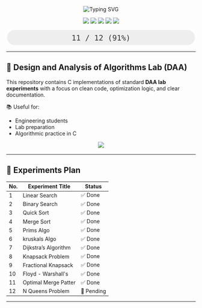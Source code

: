 <p align="center">
  <img src="https://readme-typing-svg.demolab.com?font=Fira+Code&duration=3000&pause=500&color=FF6C6C&center=true&vCenter=true&width=600&lines=DAA+Lab+%E2%9C%A8;Design+and+Analysis+of+Algorithms+in+C;12+Experiments+Planned+%E2%9C%85;Status%3A+Ongoing+%F0%9F%9A%80" alt="Typing SVG" />
</p>

<p align="center">
  <img src="https://img.shields.io/badge/Language-C-blue.svg" />
  <img src="https://img.shields.io/badge/Experiments-8%2F12-orange.svg" />
  <img src="https://img.shields.io/badge/Status-Ongoing-yellow.svg" />
  <img src="https://img.shields.io/github/last-commit/Kastubh-a11y/daalab" />
  <img src="https://img.shields.io/github/repo-size/Kastubh-a11y/daalab" />
</p>
<p align="center">
  <img src="https://raw.githubusercontent.com/Kastubh-a11y/daalab/main/All experiements/progress.svg" alt="Progress bar" />
</p>


---

## 🧠 Design and Analysis of Algorithms Lab (DAA)

This repository contains C implementations of standard **DAA lab experiments** with a focus on clean code, optimization logic, and clear documentation.

📚 Useful for:
- Engineering students
- Lab preparation
- Algorithmic practice in C


<p align="center">
  <img src="https://github-readme-stats.vercel.app/api?username=Kastubh-a11y&show_icons=true&theme=tokyonight&hide_title=true" />
</p>


---

## 🧪 Experiments Plan

| No. | Experiment Title           | Status     |
|-----|----------------------------|------------|
| 1   | Linear Search              | ✅ Done     |
| 2   | Binary Search              | ✅ Done     |
| 3   | Quick Sort                 | ✅ Done     |
| 4   | Merge Sort                 | ✅ Done     |
| 5   | Prims Algo                 | ✅ Done     |
| 6   | kruskals Algo              | ✅ Done     |
| 7   | Dijkstra’s Algorithm       | ✅ Done     |
| 8   | Knapsack Problem           | ✅ Done     |
| 9   | Fractional Knapsack        | ✅ Done     |
| 10  | Floyd - Warshall's         | ✅ Done     |
| 11  | Optimal Merge Patter       | ✅ Done     |
| 12  | N Queens Problem           | 🔄 Pending  |

---

